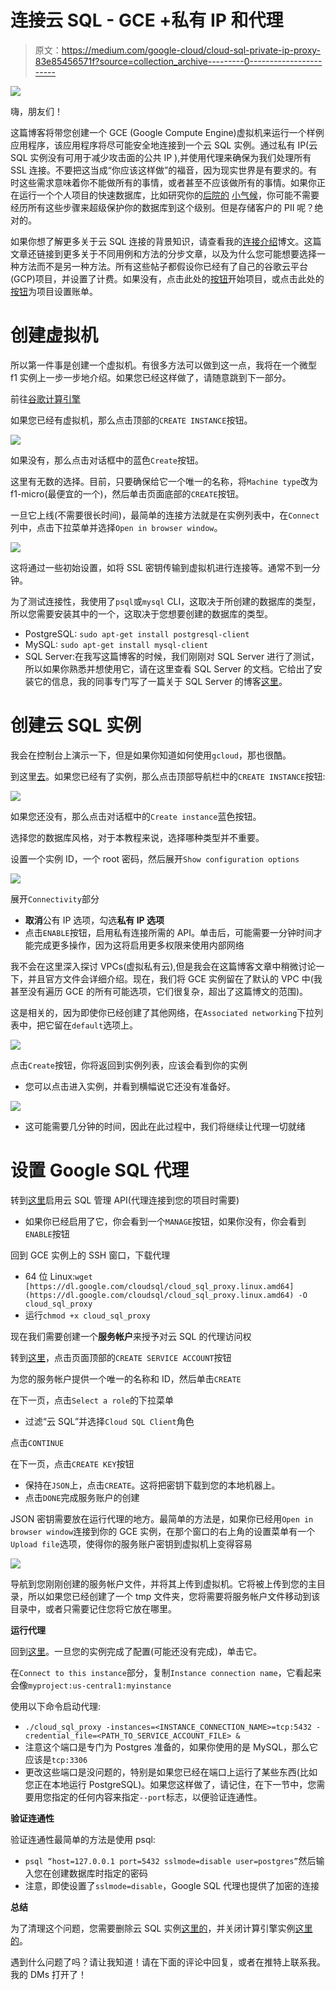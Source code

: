 # 连接云 SQL - GCE +私有 IP 和代理

> 原文：<https://medium.com/google-cloud/cloud-sql-private-ip-proxy-83e85456571f?source=collection_archive---------0----------------------->

![](img/23ae89e680f61cca63c0c7af884f9bfd.png)

嗨，朋友们！

这篇博客将带您创建一个 GCE (Google Compute Engine)虚拟机来运行一个样例应用程序，该应用程序将尽可能安全地连接到一个云 SQL 实例。通过私有 IP(云 SQL 实例没有可用于减少攻击面的公共 IP ),并使用代理来确保为我们处理所有 SSL 连接。不要把这当成“你应该这样做”的福音，因为现实世界是有要求的。有时这些需求意味着你不能做所有的事情，或者甚至不应该做所有的事情。如果你正在运行一个个人项目的快速数据库，比如研究你的[后院的](https://www.instructables.com/id/Complete-DIY-Raspberry-Pi-Weather-Station-with-Sof/) [小气候](https://www.wired.com/2016/04/diy-weather-station/)，你可能不需要经历所有这些步骤来超级保护你的数据库到这个级别。但是存储客户的 PII 呢？绝对的。

如果你想了解更多关于云 SQL 连接的背景知识，请查看我的[连接介绍](/@GabeWeiss/connecting-google-cloud-sql-94025ba27071)博文。这篇文章还链接到更多关于不同用例和方法的分步文章，以及为什么您可能想要选择一种方法而不是另一种方法。所有这些帖子都假设你已经有了自己的谷歌云平台(GCP)项目，并设置了计费。如果没有，点击此处的[按钮](https://console.cloud.google.com/freetrial)开始项目，或点击此处的[按钮](https://console.cloud.google.com/billing)为项目设置账单。

# 创建虚拟机

所以第一件事是创建一个虚拟机。有很多方法可以做到这一点，我将在一个微型 f1 实例上一步一步地介绍。如果您已经这样做了，请随意跳到下一部分。

前往[谷歌计算引擎](http://console.cloud.google.com/compute)

如果您已经有虚拟机，那么点击顶部的`CREATE INSTANCE`按钮。

![](img/712c3278b6fc7f61463a89c03b7cb6f2.png)

如果没有，那么点击对话框中的蓝色`Create`按钮。

这里有无数的选择。目前，只要确保给它一个唯一的名称，将`Machine type`改为 f1-micro(最便宜的一个)，然后单击页面底部的`CREATE`按钮。

一旦它上线(不需要很长时间)，最简单的连接方法就是在实例列表中，在`Connect`列中，点击下拉菜单并选择`Open in browser window`。

![](img/cb14de6857421309526728db974a9879.png)

这将通过一些初始设置，如将 SSL 密钥传输到虚拟机进行连接等。通常不到一分钟。

为了测试连接性，我使用了`psql`或`mysql` CLI，这取决于所创建的数据库的类型，所以您需要安装其中的一个，这取决于您想要创建的数据库的类型。

*   PostgreSQL: `sudo apt-get install postgresql-client`
*   MySQL: `sudo apt-get install mysql-client`
*   SQL Server:在我写这篇博客的时候，我们刚刚对 SQL Server 进行了测试，所以如果你熟悉并想使用它，请在这里查看 SQL Server 的文档。它给出了安装它的信息，我的同事专门写了一篇关于 SQL Server 的博客[这里](/google-cloud/managing-sql-server-instances-in-cloud-sql-ecee1e48aa4e)。

# 创建云 SQL 实例

我会在控制台上演示一下，但是如果你知道如何使用`gcloud`，那也很酷。

到这里[去](https://console.cloud.google.com/sql/instances)。如果您已经有了实例，那么点击顶部导航栏中的`CREATE INSTANCE`按钮:

![](img/58b2efedf6d2d26f4ffc6425817f31bc.png)

如果您还没有，那么点击对话框中的`Create instance`蓝色按钮。

选择您的数据库风格，对于本教程来说，选择哪种类型并不重要。

设置一个实例 ID，一个 root 密码，然后展开`Show configuration options`

![](img/8b3adc34b67c452e602fce896b6bb9a2.png)

展开`Connectivity`部分

*   **取消**公有 IP 选项，勾选**私有 IP 选项**
*   点击`ENABLE`按钮，启用私有连接所需的 API。单击后，可能需要一分钟时间才能完成更多操作，因为这将启用更多权限来使用内部网络

我不会在这里深入探讨 VPCs(虚拟私有云),但是我会在这篇博客文章中稍微讨论一下，并且官方文件会详细介绍。现在，我们将 GCE 实例留在了默认的 VPC 中(我甚至没有遍历 GCE 的所有可能选项，它们很复杂，超出了这篇博文的范围)。

这是相关的，因为即使你已经创建了其他网络，在`Associated networking`下拉列表中，把它留在`default`选项上。

![](img/cca33a8867fd7dcd059dd360c25e1b0f.png)

点击`Create`按钮，你将返回到实例列表，应该会看到你的实例

*   您可以点击进入实例，并看到横幅说它还没有准备好。

![](img/edb32579ee11ff7f076cb9f25cc933fc.png)

*   这可能需要几分钟的时间，因此在此过程中，我们将继续让代理一切就绪

# 设置 Google SQL 代理

转到[这里](https://console.cloud.google.com/apis/library/sqladmin.googleapis.com)启用云 SQL 管理 API(代理连接到您的项目时需要)

*   如果你已经启用了它，你会看到一个`MANAGE`按钮，如果你没有，你会看到`ENABLE`按钮

回到 GCE 实例上的 SSH 窗口，下载代理

*   64 位 Linux:`wget [https://dl.google.com/cloudsql/cloud_sql_proxy.linux.amd64](https://dl.google.com/cloudsql/cloud_sql_proxy.linux.amd64) -O cloud_sql_proxy`
*   运行`chmod +x cloud_sql_proxy`

现在我们需要创建一个**服务帐户**来授予对云 SQL 的代理访问权

转到[这里](https://console.cloud.google.com/iam-admin/serviceaccounts)，点击页面顶部的`CREATE SERVICE ACCOUNT`按钮

为您的服务帐户提供一个唯一的名称和 ID，然后单击`CREATE`

在下一页，点击`Select a role`的下拉菜单

*   过滤“云 SQL”并选择`Cloud SQL Client`角色

点击`CONTINUE`

在下一页，点击`CREATE KEY`按钮

*   保持在`JSON`上，点击`CREATE`。这将把密钥下载到您的本地机器上。
*   点击`DONE`完成服务账户的创建

JSON 密钥需要放在运行代理的地方。最简单的方法是，如果你已经用`Open in browser window`连接到你的 GCE 实例，在那个窗口的右上角的设置菜单有一个`Upload file`选项，使得你的服务账户密钥到虚拟机上变得容易

![](img/3ba9320406d3d4062b97068b4a4c3967.png)

导航到您刚刚创建的服务帐户文件，并将其上传到虚拟机。它将被上传到您的主目录，所以如果您已经创建了一个 tmp 文件夹，您将需要将服务帐户文件移动到该目录中，或者只需要记住您将它放在哪里。

**运行代理**

回到[这里](https://console.cloud.google.com/sql/instances)。一旦您的实例完成了配置(可能还没有完成)，单击它。

在`Connect to this instance`部分，复制`Instance connection name`，它看起来会像`myproject:us-central1:myinstance`

使用以下命令启动代理:

*   `./cloud_sql_proxy -instances=<INSTANCE_CONNECTION_NAME>=tcp:5432 -credential_file=<PATH_TO_SERVICE_ACCOUNT_FILE> &`
*   注意这个端口是专门为 Postgres 准备的，如果你使用的是 MySQL，那么它应该是`tcp:3306`
*   更改这些端口是没问题的，特别是如果您已经在端口上运行了某些东西(比如您正在本地运行 PostgreSQL)。如果您这样做了，请记住，在下一节中，您需要用您指定的任何内容来指定`--port`标志，以便验证连通性。

**验证连通性**

验证连通性最简单的方法是使用 psql:

*   `psql “host=127.0.0.1 port=5432 sslmode=disable user=postgres”`然后输入您在创建数据库时指定的密码
*   注意，即使设置了`sslmode=disable`，Google SQL 代理也提供了加密的连接

**总结**

为了清理这个问题，您需要删除云 SQL 实例[这里的](https://console.cloud.google.com/sql/instances)，并关闭计算引擎实例[这里的](https://console.cloud.google.com/compute)。

遇到什么问题了吗？请让我知道！请在下面的评论中回复，或者在推特上联系我。我的 DMs 打开了！